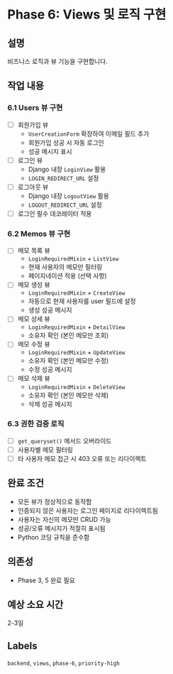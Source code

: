 # Phase 6: Views 및 로직 구현

## 설명
비즈니스 로직과 뷰 기능을 구현합니다.

## 작업 내용

### 6.1 Users 뷰 구현
- [ ] 회원가입 뷰
  - `UserCreationForm` 확장하여 이메일 필드 추가
  - 회원가입 성공 시 자동 로그인
  - 성공 메시지 표시
- [ ] 로그인 뷰
  - Django 내장 `LoginView` 활용
  - `LOGIN_REDIRECT_URL` 설정
- [ ] 로그아웃 뷰
  - Django 내장 `LogoutView` 활용
  - `LOGOUT_REDIRECT_URL` 설정
- [ ] 로그인 필수 데코레이터 적용

### 6.2 Memos 뷰 구현
- [ ] 메모 목록 뷰
  - `LoginRequiredMixin` + `ListView`
  - 현재 사용자의 메모만 필터링
  - 페이지네이션 적용 (선택 사항)
- [ ] 메모 생성 뷰
  - `LoginRequiredMixin` + `CreateView`
  - 자동으로 현재 사용자를 user 필드에 설정
  - 생성 성공 메시지
- [ ] 메모 상세 뷰
  - `LoginRequiredMixin` + `DetailView`
  - 소유자 확인 (본인 메모만 조회)
- [ ] 메모 수정 뷰
  - `LoginRequiredMixin` + `UpdateView`
  - 소유자 확인 (본인 메모만 수정)
  - 수정 성공 메시지
- [ ] 메모 삭제 뷰
  - `LoginRequiredMixin` + `DeleteView`
  - 소유자 확인 (본인 메모만 삭제)
  - 삭제 성공 메시지

### 6.3 권한 검증 로직
- [ ] `get_queryset()` 메서드 오버라이드
- [ ] 사용자별 메모 필터링
- [ ] 타 사용자 메모 접근 시 403 오류 또는 리다이렉트

## 완료 조건
- 모든 뷰가 정상적으로 동작함
- 인증되지 않은 사용자는 로그인 페이지로 리다이렉트됨
- 사용자는 자신의 메모만 CRUD 가능
- 성공/오류 메시지가 적절히 표시됨
- Python 코딩 규칙을 준수함

## 의존성
- Phase 3, 5 완료 필요

## 예상 소요 시간
2-3일

## Labels
`backend`, `views`, `phase-6`, `priority-high`
